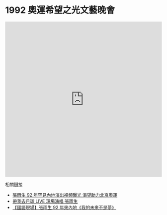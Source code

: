 # 1992 奧運希望之光文藝晚會

<iframe src="https://player.bilibili.com/player.html?isOutside=true&aid=644637162&bvid=BV1aa4y1f7mD&cid=810385452&p=1&high_quality=1&danmaku=0&autoplay=0" allowfullscreen="allowfullscreen" width="100%" height="500" scrolling="no" frameborder="0" sandbox="allow-top-navigation allow-same-origin allow-forms allow-scripts"></iframe>

相關鏈接

-   [張雨生 92 年罕見內地演出視頻曝光 渴望助力北京奧運](https://v.cctv.com/2019/04/24/VIDEErSiBbfb0HLJjMl4rFug190424.shtml)
-   [帶我去月球 LIVE 現場演唱 張雨生](https://www.bilibili.com/video/BV1AJ4116742/)
-   [【國語現場】張雨生 92 年來內地《我的未來不是夢》](https://www.bilibili.com/video/BV1VR4y1L7zf/)
